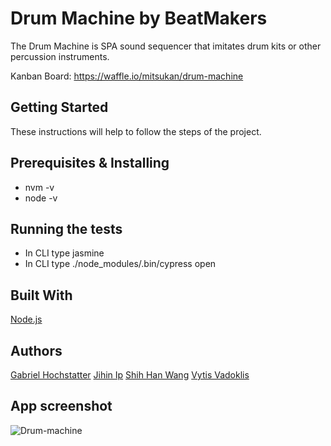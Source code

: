 # Drum Machine by BeatMakers

The Drum Machine is SPA sound sequencer that imitates drum kits or other percussion instruments.

Kanban Board: https://waffle.io/mitsukan/drum-machine

## Getting Started

These instructions will help to follow the steps of the project.

## Prerequisites & Installing

- nvm -v
- node -v

## Running the tests

- In CLI type jasmine
- In CLI type ./node_modules/.bin/cypress open

## Built With

[Node.js](https://nodejs.org/en/)

## Authors
[Gabriel Hochstatter](https://github.com/gabrielhochstatter)
[Jihin Ip](https://github.com/mitsukan)
[Shih Han Wang](https://github.com/shihhanwang)
[Vytis Vadoklis](https://github.com/VytisVA)

## App screenshot

![Drum-machine]()
